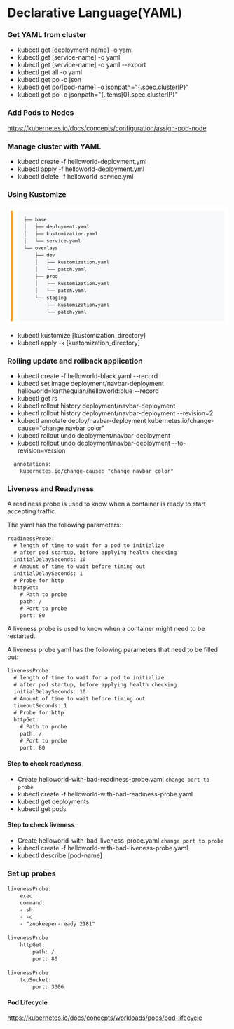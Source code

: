 # Declarative Language(YAML)
### Get YAML from cluster
* kubectl get [deployment-name] -o yaml
* kubectl get [service-name] -o yaml
* kubectl get [service-name] -o yaml --export
* kubectl get all -o yaml
* kubectl get po -o json
* kubectl get po/[pod-name] -o jsonpath="{.spec.clusterIP}"
* kubectl get po -o jsonpath="{.items[0].spec.clusterIP}"

### Add Pods to Nodes
https://kubernetes.io/docs/concepts/configuration/assign-pod-node

### Manage cluster with YAML
* kubectl create -f helloworld-deployment.yml
* kubectl apply -f helloworld-deployment.yml
* kubectl delete -f helloworld-service.yml 

### Using Kustomize
![layout](imgs/kustomize-layout.png)

* kubectl kustomize [kustomization_directory]
* kubectl apply -k [kustomization_directory]

### Rolling update and rollback application
* kubectl create -f helloworld-black.yaml --record
* kubectl set image deployment/navbar-deployment helloworld=karthequian/helloworld:blue --record
* kubectl get rs
* kubectl rollout history deployment/navbar-deployment
* kubectl rollout history deployment/navbar-deployment --revision=2
* kubectl annotate deploy/navbar-deployment kubernetes.io/change-cause="change navbar color"
* kubectl rollout undo deployment/navbar-deployment
* kubectl rollout undo deployment/navbar-deployment --to-revision=version

```
  annotations:
    kubernetes.io/change-cause: "change navbar color"
```

### Liveness and Readyness

A readiness probe is used to know when a container is ready to start accepting traffic.

The yaml has the following parameters:
```
readinessProbe:
  # length of time to wait for a pod to initialize
  # after pod startup, before applying health checking
  initialDelaySeconds: 10
  # Amount of time to wait before timing out
  initialDelaySeconds: 1
  # Probe for http
  httpGet:
    # Path to probe
    path: /
    # Port to probe
    port: 80
```

A liveness probe is used to know when a container might need to be restarted.

A liveness probe yaml has the following parameters that need to be filled out:

```
livenessProbe:
  # length of time to wait for a pod to initialize
  # after pod startup, before applying health checking
  initialDelaySeconds: 10
  # Amount of time to wait before timing out
  timeoutSeconds: 1
  # Probe for http
  httpGet:
    # Path to probe
    path: /
    # Port to probe
    port: 80
```

#### Step to check readyness
* Create helloworld-with-bad-readiness-probe.yaml `change port to probe`
* kubectl create -f helloworld-with-bad-readiness-probe.yaml
* kubectl get deployments
* kubectl get pods

#### Step to check liveness
* Create helloworld-with-bad-liveness-probe.yaml `change port to probe`
* kubectl create -f helloworld-with-bad-liveness-probe.yaml
* kubectl describe [pod-name]

### Set up probes
```
livenessProbe:
    exec:
    command:
    - sh
    - -c
    - "zookeeper-ready 2181"

livenessProbe
    httpGet:
        path: /
        port: 80

livenessProbe
    tcpSocket:
        port: 3306
```

#### Pod Lifecycle
https://kubernetes.io/docs/concepts/workloads/pods/pod-lifecycle